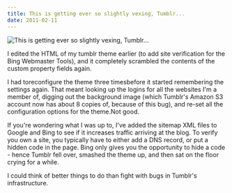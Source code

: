 ```yaml
---
title: This is getting ever so slightly vexing, Tumblr...
date: 2011-02-11
---
```


![This is getting ever so slightly vexing, Tumblr...](https://source.unsplash.com/DWyRC2juMgs/1600x900)

I edited the HTML of my tumblr theme earlier (to add site verification for the Bing Webmaster Tools), and it completely scrambled the contents of the custom property fields again.

I had toreconfigure the theme three timesbefore it started remembering the settings again. That meant looking up the logins for all the websites I'm a member of, digging out the background image (which Tumblr's Amazon S3 account now has about 8 copies of, because of this bug), and re-set all the configuration options for the theme.Not good.

If you're wondering what I was up to, I've added the sitemap XML files to Google and Bing to see if it increases traffic arriving at the blog. To verify you own a site, you typically have to either add a DNS record, or put a hidden code in the page. Bing only gives you the opportunity to hide a code - hence Tumblr fell over, smashed the theme up, and then sat on the floor crying for a while.

I could think of better things to do than fight with bugs in Tumblr's infrastructure.